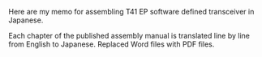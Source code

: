Here are my memo for assembling T41 EP software defined transceiver in Japanese.

Each chapter of the published assembly manual is translated line by line from English to Japanese.
Replaced Word files with PDF files.
